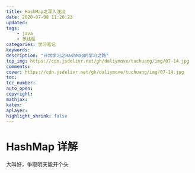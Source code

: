 ```yaml
---
title: HashMap之深入浅出
date: 2020-07-08 11:20:23
updated:
tags: 
    - java
    - 多线程
categories: 学习笔记
keywords:
description: "日常学习之HashMap的学习之路"
top_img: https://cdn.jsdelivr.net/gh/daliymove/tuchuang/img/07-14.jpg
comments: 
cover: https://cdn.jsdelivr.net/gh/daliymove/tuchuang/img/07-14.jpg
toc: 
toc_number:
auto_open:
copyright:
mathjax: 
katex:
aplayer:
highlight_shrink: false
---
```

# HashMap 详解



大叫好，争取明天能开个头




